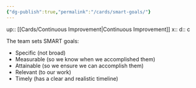```yaml
---
{"dg-publish":true,"permalink":"/cards/smart-goals/"}
---
```


up:: [[Cards/Continuous Improvement\|Continuous Improvement]] 
x:: 
d:: c

The team sets SMART goals:

- ﻿﻿Specific (not broad)
- ﻿﻿Measurable (so we know when we accomplished them)
- ﻿﻿Attainable (so we ensure we can accomplish them)
- ﻿﻿Relevant (to our work)
- ﻿﻿Timely (has a clear and realistic timeline)